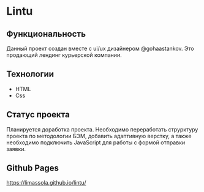 # Lintu

## Функциональность 
Данный проект создан вместе с ui/ux дизайнером @gohaastankov. Это продающий лендинг курьерской компании.

## Технологии
* HTML
* Css

## Статус проекта
Планируется доработка проекта. Необходимо переработать струрктуру проекта по методологии БЭМ, добавить адаптивную верстку, а также необходимо подключить JavaScript для работы с формой отправки заявки.

## Github Pages
https://limassola.github.io/lintu/
